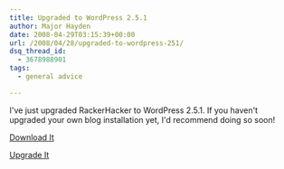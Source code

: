 ```yaml
---
title: Upgraded to WordPress 2.5.1
author: Major Hayden
date: 2008-04-29T03:15:39+00:00
url: /2008/04/28/upgraded-to-wordpress-251/
dsq_thread_id:
  - 3678988901
tags:
  - general advice

---
```

I've just upgraded RackerHacker to WordPress 2.5.1. If you haven't upgraded your own blog installation yet, I'd recommend doing so soon!

[Download It][1]

[Upgrade It][2]

 [1]: http://wordpress.org/download/
 [2]: http://codex.wordpress.org/Upgrading_WordPress
